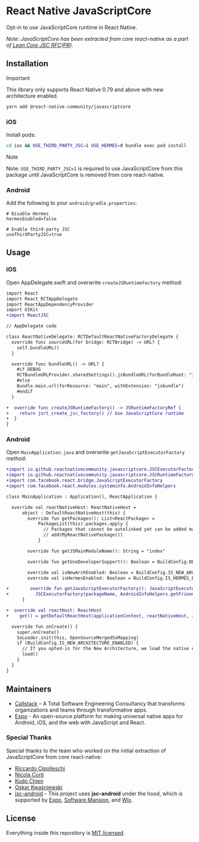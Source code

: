 # React Native JavaScriptCore

Opt-in to use JavaScriptCore runtime in React Native.

_Note: JavaScriptCore has been extracted from core react-native as a part of [Lean Core JSC RFC](https://github.com/react-native-community/discussions-and-proposals/blob/main/proposals/0836-lean-core-jsc.md)([PR](https://github.com/react-native-community/discussions-and-proposals/pull/836))._

## Installation

> [!IMPORTANT]  
> This library only supports React Native 0.79 and above with new architecture enabled.

```sh
yarn add @react-native-community/javascriptcore
```

### iOS

Install pods:

```sh
cd ios && USE_THIRD_PARTY_JSC=1 USE_HERMES=0 bundle exec pod install
```
> [!NOTE]  
> Note: `USE_THIRD_PARTY_JSC=1` is required to use JavaScriptCore from this package until JavaScriptCore is removed from core react-native.

### Android

Add the following to your `android/gradle.properties`:

```properties
# Disable Hermes
hermesEnabled=false

# Enable third-party JSC
useThirdPartyJSC=true
```

## Usage

### iOS

Open AppDelegate.swift and overwrite `createJSRuntimeFactory` method:

```diff
import React
import React_RCTAppDelegate
import ReactAppDependencyProvider
import UIKit
+import ReactJSC

// AppDelegate code

class ReactNativeDelegate: RCTDefaultReactNativeFactoryDelegate {
  override func sourceURL(for bridge: RCTBridge) -> URL? {
    self.bundleURL()
  }

  override func bundleURL() -> URL? {
    #if DEBUG
    RCTBundleURLProvider.sharedSettings().jsBundleURL(forBundleRoot: "index")
    #else
    Bundle.main.url(forResource: "main", withExtension: "jsbundle")
    #endif
  }

+  override func createJSRuntimeFactory() -> JSRuntimeFactoryRef {
+    return jsrt_create_jsc_factory() // Use JavaScriptCore runtime
+  }
}
```

### Android

Open `MainApplication.java` and overwrite `getJavaScriptExecutorFactory` method:

```diff
+import io.github.reactnativecommunity.javascriptcore.JSCExecutorFactory
+import io.github.reactnativecommunity.javascriptcore.JSCRuntimeFactory
+import com.facebook.react.bridge.JavaScriptExecutorFactory
+import com.facebook.react.modules.systeminfo.AndroidInfoHelpers

class MainApplication : Application(), ReactApplication {

  override val reactNativeHost: ReactNativeHost =
      object : DefaultReactNativeHost(this) {
        override fun getPackages(): List<ReactPackage> =
            PackageList(this).packages.apply {
              // Packages that cannot be autolinked yet can be added manually here, for example:
              // add(MyReactNativePackage())
            }

        override fun getJSMainModuleName(): String = "index"

        override fun getUseDeveloperSupport(): Boolean = BuildConfig.DEBUG

        override val isNewArchEnabled: Boolean = BuildConfig.IS_NEW_ARCHITECTURE_ENABLED
        override val isHermesEnabled: Boolean = BuildConfig.IS_HERMES_ENABLED

+        override fun getJavaScriptExecutorFactory(): JavaScriptExecutorFactory =
+          JSCExecutorFactory(packageName, AndroidInfoHelpers.getFriendlyDeviceName())
      }

+  override val reactHost: ReactHost
+    get() = getDefaultReactHost(applicationContext, reactNativeHost, JSCRuntimeFactory())

  override fun onCreate() {
    super.onCreate()
    SoLoader.init(this, OpenSourceMergedSoMapping)
    if (BuildConfig.IS_NEW_ARCHITECTURE_ENABLED) {
      // If you opted-in for the New Architecture, we load the native entry point for this app.
      load()
    }
  }
}
```

## Maintainers

- [Callstack](https://callstack.com/) – A Total Software Engineering Consultancy that transforms organizations and teams through transformative apps.
- [Expo](https://expo.dev/) - An open-source platform for making universal native apps for Android, iOS, and the web with JavaScript and React.

### Special Thanks

Special thanks to the team who worked on the initial extraction of JavaScriptCore from core react-native:

- [Riccardo Cipolleschi](https://github.com/cipolleschi)
- [Nicola Corti](https://github.com/cortinico)
- [Kudo Chien](https://github.com/Kudo)
- [Oskar Kwaśniewski](https://github.com/okwasniewski)
- [jsc-android](https://github.com/react-native-community/jsc-android-buildscripts) - This project uses **jsc-android** under the hood, which is supported by [Expo](https://expo.dev), [Software Mansion](https://swmansion.com/), and [Wix](https://www.wix.engineering/).

## License

Everything inside this repository is [MIT licensed](./LICENSE).


